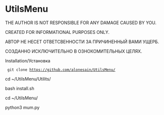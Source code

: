 # UtilsMenu

THE AUTHOR IS NOT RESPONSIBLE FOR ANY DAMAGE CAUSED BY YOU.

CREATED FOR INFORMATIONAL PURPOSES ONLY.

АВТОР НЕ НЕСЕТ ОТВЕТСВЕННОСТИ ЗА ПРИЧИНЕННЫЙ ВАМИ УЩЕРБ.

СОЗДАННО ИСКЛЮЧИТЕЛЬНО В ОЗНОКОМИТЕЛЬНЫХ ЦЕЛЯХ.

Installation/Установка

<code> git clone https://github.com/alonesain/UtilsMenu/</code><br>

cd ~/UtilsMenu/Utilits/

bash install.sh

cd ~/UtilsMenu/

python3 mum.py
